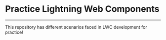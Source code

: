 # Practice Lightning Web Components
---
This repository has different scenarios faced in LWC development for practice!
